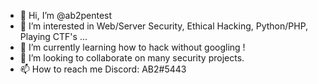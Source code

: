 - 👋 Hi, I’m @ab2pentest
- 👀 I’m interested in Web/Server Security, Ethical Hacking, Python/PHP, Playing CTF's ...
- 🌱 I’m currently learning how to hack without googling !
- 💞️ I’m looking to collaborate on many security projects.
- 📫 How to reach me Discord: AB2#5443

<!---
ab2pentest/ab2pentest is a ✨ special ✨ repository because its `README.md` (this file) appears on your GitHub profile.
You can click the Preview link to take a look at your changes.
--->
